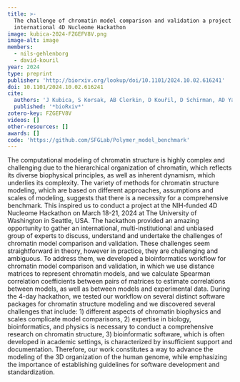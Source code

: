 ```yaml
---
title: >-
  The‬‭ challenge‬‭ of‬‭ chromatin‬‭ model‬‭ comparison‬‭ and‬‭ validation‬‭ a‬‭ project‬‭ from‬‭ the‬ first
  international 4D Nucleome Hackathon‬
image: kubica-2024-FZGEFV8V.png
image-alt: image
members:
  - nils-gehlenborg
  - david-kouril
year: 2024
type: preprint
publisher: 'http://biorxiv.org/lookup/doi/10.1101/2024.10.02.616241'
doi: 10.1101/2024.10.02.616241
cite:
  authors: 'J Kubica, S Korsak, AB Clerkin, D Kouřil, D Schirman, AD Yadavalli, K Banecki, M Kadlof, B Busby, D Plewczynski'
  published: '*bioRxiv*'
zotero-key: FZGEFV8V
videos: []
other-resources: []
awards: []
code: 'https://github.com/SFGLab/Polymer_model_benchmark'
---
```

The computational modeling of chromatin structure is highly complex and challenging due to the hierarchical organization of chromatin, which reflects its diverse biophysical principles, as well as inherent dynamism, which underlies its complexity. The variety of methods for chromatin structure modeling, which are based on different approaches, assumptions and scales of modeling, suggests that there is a necessity for a comprehensive benchmark. This inspired us to conduct a project at the NIH-funded 4D Nucleome Hackathon on March 18-21, 2024 at The University of Washington in Seattle, USA. The hackathon provided an amazing opportunity to gather an international, multi-institutional and unbiased group of experts to discuss, understand and undertake the challenges of chromatin model comparison and validation. These challenges seem straightforward in theory, however in practice, they are challenging and ambiguous. To address them, we developed a bioinformatics workflow for chromatin model comparison and validation, in which we use distance matrices to represent chromatin models, and we calculate Spearman correlation coefficients between pairs of matrices to estimate correlations between models, as well as between models and experimental data. During the 4-day hackathon, we tested our workflow on several distinct software packages for chromatin structure modeling and we discovered several challenges that include: 1) different aspects of chromatin biophysics and scales complicate model comparisons, 2) expertise in biology, bioinformatics, and physics is necessary to conduct a comprehensive research on chromatin structure, 3) bioinformatic software, which is often developed in academic settings, is characterized by insufficient support and documentation. Therefore, our work constitutes a way to advance the modeling of the 3D organization of the human genome, while emphasizing the importance of establishing guidelines for software development and standardization.
